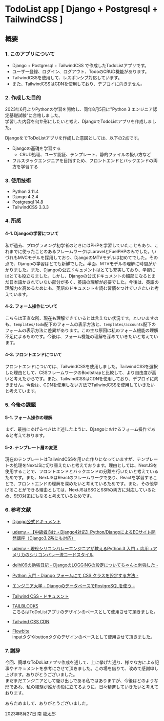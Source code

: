 # TodoList app  [ Django + Postgresql + TailwindCSS ]   

## 概要  
### 1. このアプリについて
- Django + Postgresql + TailwindCSS で作成したTodoListアプリです。
- ユーザー登録、ログイン、ログアウト、TodoのCRUD機能があります。
- TailwindCSSを使用して、レスポンシブ対応しています。
- また、TailwindCSSはCDNを使用しており、デプロイに向きません。

### 2. 作成した目的
2023年6月よりPythonの学習を開始し、同年8月5日に"Python 3 エンジニア認定基礎試験"に合格しました。  
学習した内容を何か形にしたいと考え、DjangoでTodoListアプリを作成しました。

DjangoをでToDoListアプリを作成した意図としては、以下の2点です。
- Djangoの基礎を学習する
    - CRUD処理、ユーザ認証、テンプレート、静的ファイルの扱い方など
- フルスタックエンジニアを目指すため、フロントエンドとバックエンドの両方を学習する

### 3. 使用技術
- Python 3.11.4
- Django 4.2.4
- Postgresql 14.8
- TailwindCSS 3.3.3

### 4. 所感  
#### 4-1. Djangoの学習について
私が過去、プログラミング初学者のときにはPHPを学習していたこともあり、これまでに使ったことのあるフレームワークはLaravelとFuelPHPのみでした。いづれもMVCモデルを採用しており、DjangoのMTVモデルは初めてでした。その点で、Djangoの学習はとても新鮮でした。半面、MTVモデルの理解に時間がかかりました。また、Djangoの公式ドキュメントはとても充実しており、学習にはとても役立ちました。しかし、Djangoの公式ドキュメントの細部になるとまだ日本語かされていない部分が多く、英語の理解が必要でした。今後は、英語の理解力を高めるためにも、英語のドキュメントを読む習慣をつけていきたいと考えています。

#### 4-2. フォーム操作について
こちらは正直な所、現在も理解できているとは言えない状況です。といいますのも、`templates/todo`配下のフォームの表示方法と、`templates/accounts`配下のフォームの表示方法に差異があります。この主な原因は私のフォーム機能の理解不足によるものです。今後は、フォーム機能の理解を深めていきたいと考えています。

#### 4-3. フロントエンドについて
フロントエンドについては、TailwindCSSを使用しました。TailwindCSSを選択した理由として、CSSフレームワークのBootstrapと比較して、より自由度が高いと考えたからです。また、TailwindCSSはCDNを使用しており、デプロイに向きません。今後は、CDNを使用しない方法でTailwindCSSを使用していきたいと考えています。

### 5. 今後の課題
#### 5-1. フォーム操作の理解
まず、最初にあげるべきは上述したように、Djangoにおけるフォーム操作であると考えております。

#### 5-2. テンプレート層の変更
現在のテンプレートはTailwindCSSを用いた作りになっていますが、テンプレートの処理をNextJSに切り替えたいと考えております。理由としては、NextJSを使用することで、フロントエンドとバックエンドの分離を行いたいと考えているためです。また、NextJSはReactのフレームワークであり、Reactを学習することで、フロントエンドの理解を深めたいと考えているためです。また、その他挙げることができる理由としては、NextJSはSSGとSSRの両方に対応しているため、SEO対策にもなると考えているためです。

### 6. 参考文献

- [Django公式ドキュメント](https://docs.djangoproject.com/ja/4.0/)

- [udemy - 【中級者向け・Django4対応】Python/DjangoによるECサイト開発講座（Django3.2系にも対応）](https://www.udemy.com/course/django-ecweb-vegeket/)

- [udemy - 現役シリコンバレーエンジニアが教えるPython 3 入門 + 応用 +アメリカのシリコンバレー流コードスタイル](https://www.udemy.com/course/python-beginner/)

- [delhi09の勉強日記 - DjangoのLOGGINGの設定についてちゃんと勉強した -](https://kamatimaru.hatenablog.com/entry/2020/12/14/020610)

- [Python 入門 - Django フォームにて CSS クラスを設定する方法 -](https://python.keicode.com/django/form-add-class.php)

- [エンジニア大学 - DjangoのデータベースでPostgreSQLを使う -](https://uha-blog.com/python/django-postgresql/)

- [Tailwind CSS - ドキュメント](https://tailwindcss.com/docs)

- [TAILBLOCKS](https://tailblocks.cc/)  
こちらはToDoListアプリのデザインのベースとして使用させて頂きました。

- [Tailwind CSS CDN](https://www.jsdelivr.com/package/npm/tailwindcss)

- [Flowbite](https://flowbite.com/)  
inputタグやbuttonタグのデザインのベースとして使用させて頂きました。


### 7. 謝辞
今回、簡単なToDoListアプリ作成を通して、上に挙げた通り、様々な方による記事やドキュメントを参考にさせて頂きました。この場を借りて、改めて感謝申し上げます。ありがとうございました。  
まだまだエンジニアとして駆け出しである私ではありますが、今後はどのような形であれ、私の経験が誰かの役に立てるように、日々精進していきたいと考えております。

あらためまして、ありがとうございました。

2023年8月27日 南 龍太郎